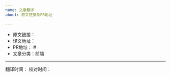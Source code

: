 ```yaml
---
name: 文章翻译
about: 原文链接及PR地址

---
```


- 原文链接：[]()
- 译文地址：[]()
- PR地址： #
- 文章分类：前端

-------
翻译时间：
校对时间：
